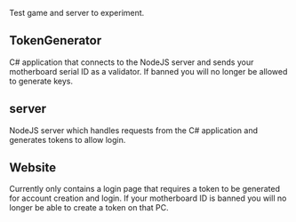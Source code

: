 Test game and server to experiment.

## TokenGenerator
C# application that connects to the NodeJS server and sends your motherboard serial ID as a validator. If banned you will no longer
be allowed to generate keys.

## server
NodeJS server which handles requests from the C# application and generates tokens to allow login.

## Website
Currently only contains a login page that requires a token to be generated for account creation and login.
If your motherboard ID is banned you will no longer be able to create a token on that PC.
